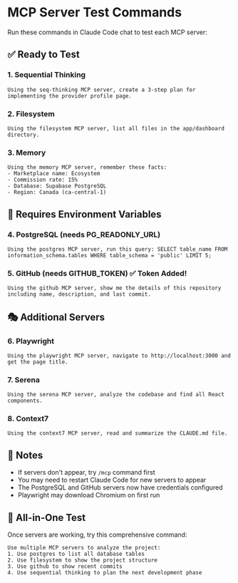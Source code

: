 # MCP Server Test Commands

Run these commands in Claude Code chat to test each MCP server:

## ✅ Ready to Test

### 1. Sequential Thinking
```
Using the seq-thinking MCP server, create a 3-step plan for implementing the provider profile page.
```

### 2. Filesystem
```
Using the filesystem MCP server, list all files in the app/dashboard directory.
```

### 3. Memory
```
Using the memory MCP server, remember these facts: 
- Marketplace name: Ecosystem
- Commission rate: 15%
- Database: Supabase PostgreSQL
- Region: Canada (ca-central-1)
```

## 🔧 Requires Environment Variables

### 4. PostgreSQL (needs PG_READONLY_URL)
```
Using the postgres MCP server, run this query: SELECT table_name FROM information_schema.tables WHERE table_schema = 'public' LIMIT 5;
```

### 5. GitHub (needs GITHUB_TOKEN) ✅ Token Added!
```
Using the github MCP server, show me the details of this repository including name, description, and last commit.
```

## 🎭 Additional Servers

### 6. Playwright
```
Using the playwright MCP server, navigate to http://localhost:3000 and get the page title.
```

### 7. Serena
```
Using the serena MCP server, analyze the codebase and find all React components.
```

### 8. Context7
```
Using the context7 MCP server, read and summarize the CLAUDE.md file.
```

## 📝 Notes

- If servers don't appear, try `/mcp` command first
- You may need to restart Claude Code for new servers to appear
- The PostgreSQL and GitHub servers now have credentials configured
- Playwright may download Chromium on first run

## 🚀 All-in-One Test

Once servers are working, try this comprehensive command:

```
Use multiple MCP servers to analyze the project:
1. Use postgres to list all database tables
2. Use filesystem to show the project structure
3. Use github to show recent commits
4. Use sequential thinking to plan the next development phase
```